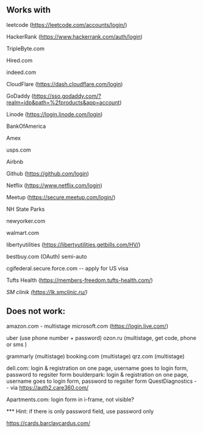 ## Works with

leetcode (https://leetcode.com/accounts/login/)

HackerRank (https://www.hackerrank.com/auth/login)

TripleByte.com

Hired.com

indeed.com

CloudFlare (https://dash.cloudflare.com/login)

GoDaddy (https://sso.godaddy.com/?realm=idp&path=%2fproducts&app=account)

Linode (https://login.linode.com/login)

BankOfAmerica

Amex

usps.com


Airbnb

Github  (https://github.com/login)

Netflix (https://www.netflix.com/login)


Meetup (https://secure.meetup.com/login/) 

NH State Parks

newyorker.com

walmart.com

libertyutilities (https://libertyutilities.getbills.com/HV/)

bestbuy.com (OAuth) semi-auto

cgifederal.secure.force.com -- apply for US visa


Tufts Health (https://members-freedom.tufts-health.com/)

*SM clinik (https://lk.smclinic.ru/)*




## Does not work:

amazon.com - multistage
microsoft.com (https://login.live.com/)

uber (use phone number + password)
ozon.ru (multistage, get code, phone or sms )

grammarly (multistage)
booking.com (multistage)
qrz.com (multistage)


dell.com: login & registration on one page, username goes to login form, password to regsiter form
boulderpark:  login & registration on one page, username goes to login form, password to regsiter form
QuestDiagnostics -- via https://auth2.care360.com/


Apartments.com: login form in i-frame, not visible?


*** Hint: if there is only password field, use password only




https://cards.barclaycardus.com/


